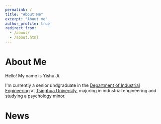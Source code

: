 ```yaml
---
permalink: /
title: "About Me"
excerpt: "About me"
author_profile: true
redirect_from: 
  - /about/
  - /about.html
---
```


About Me
======
Hello! My name is Yishu Ji.

I'm currently a senior undgraduate in the [Department of Industrial Engineering](https://www.ie.tsinghua.edu.cn/) at [Tsinghua University](https://www.tsinghua.edu.cn/en/), majoring in industrial engineering and studying a psychology minor.


News
======
